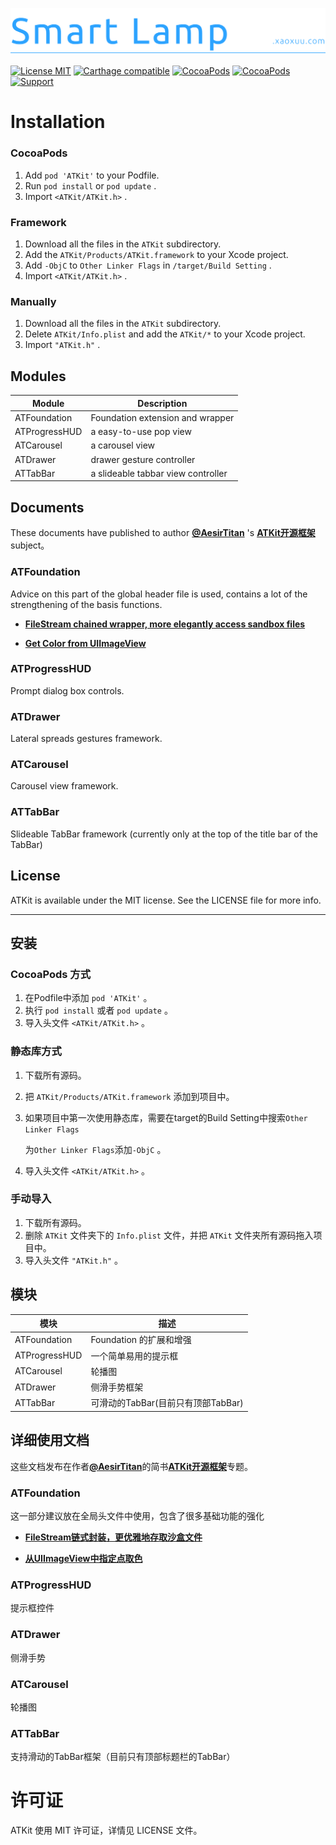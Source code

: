 [![](Resources/Icons/Header.png)](http://ayan.site)

[![License MIT](https://img.shields.io/badge/license-MIT-green.svg?style=flat)](https://raw.githubusercontent.com/AesirTitan/ATKit/master/LICENSE) [![Carthage compatible](https://img.shields.io/badge/Carthage-compatible-4BC51D.svg?style=flat)](https://github.com/Carthage/Carthage) [![CocoaPods](http://img.shields.io/cocoapods/v/ATKit.svg?style=flat)](http://cocoapods.org/?q=ATKit) [![CocoaPods](http://img.shields.io/cocoapods/p/ATKit.svg?style=flat)](http://cocoapods.org/?q=ATKit) [![Support](https://img.shields.io/badge/support-iOS%207%2B%20-blue.svg?style=flat)](https://www.apple.com/nl/ios/) 



# Installation

### CocoaPods

1. Add `pod 'ATKit'` to your Podfile.
2. Run `pod install` or `pod update` .
3. Import `<ATKit/ATKit.h>` .



### Framework

1. Download all the files in the `ATKit` subdirectory.
2. Add the `ATKit/Products/ATKit.framework` to your Xcode project.
3. Add `-ObjC` to `Other Linker Flags` in `/target/Build Setting` .
4. Import `<ATKit/ATKit.h>` .



### Manually

1. Download all the files in the `ATKit` subdirectory.
2. Delete `ATKit/Info.plist` and add the `ATKit/*` to your Xcode project.
3. Import `"ATKit.h"` .







## Modules

| Module        | Description                        |
| ------------- | ---------------------------------- |
| ATFoundation  | Foundation extension and wrapper   |
| ATProgressHUD | a easy-to-use pop view             |
| ATCarousel    | a carousel view                    |
| ATDrawer      | drawer gesture controller          |
| ATTabBar      | a slideable tabbar view controller |





## Documents

These documents have published to author [**@AesirTitan**](http://www.jianshu.com/users/8a50e44f862a/latest_articles) 's  [**ATKit开源框架**](http://www.jianshu.com/notebooks/6236581/latest) subject。

### ATFoundation

Advice on this part of the global header file is used, contains a lot of the strengthening of the basis functions.

- [**FileStream chained wrapper, more elegantly access sandbox files**](http://www.jianshu.com/p/6e9f562d81d2)

- [**Get Color from UIImageView**](http://www.jianshu.com/p/829624b5ffe1)


### ATProgressHUD

Prompt dialog box controls.

### ATDrawer

Lateral spreads gestures framework.

### ATCarousel

Carousel view framework.

### ATTabBar

Slideable TabBar framework (currently only at the top of the title bar of the TabBar)





## License

ATKit is available under the MIT license. See the LICENSE file for more info.







------

## 安装

### CocoaPods 方式

1. 在Podfile中添加 `pod 'ATKit'` 。
2. 执行 `pod install` 或者 `pod update` 。
3. 导入头文件 `<ATKit/ATKit.h>` 。



### 静态库方式

1. 下载所有源码。

2. 把 `ATKit/Products/ATKit.framework` 添加到项目中。

3. 如果项目中第一次使用静态库，需要在target的Build Setting中搜索`Other Linker Flags`

   为`Other Linker Flags`添加`-ObjC` 。

4. 导入头文件 `<ATKit/ATKit.h>` 。



### 手动导入

1. 下载所有源码。
2. 删除 `ATKit` 文件夹下的 `Info.plist` 文件，并把  `ATKit` 文件夹所有源码拖入项目中。
3. 导入头文件 `"ATKit.h"` 。







## 模块

| 模块            | 描述                       |
| ------------- | ------------------------ |
| ATFoundation  | Foundation 的扩展和增强        |
| ATProgressHUD | 一个简单易用的提示框               |
| ATCarousel    | 轮播图                      |
| ATDrawer      | 侧滑手势框架                   |
| ATTabBar      | 可滑动的TabBar(目前只有顶部TabBar) |





## 详细使用文档

这些文档发布在作者[**@AesirTitan**](http://www.jianshu.com/users/8a50e44f862a/latest_articles)的简书[**ATKit开源框架**](http://www.jianshu.com/notebooks/6236581/latest)专题。

### ATFoundation

这一部分建议放在全局头文件中使用，包含了很多基础功能的强化

- [**FileStream链式封装，更优雅地存取沙盒文件**](http://www.jianshu.com/p/6e9f562d81d2)

- [**从UIImageView中指定点取色**](http://www.jianshu.com/p/829624b5ffe1)


### ATProgressHUD

提示框控件

### ATDrawer

侧滑手势

### ATCarousel

轮播图

### ATTabBar

支持滑动的TabBar框架（目前只有顶部标题栏的TabBar）





# 许可证

ATKit 使用 MIT 许可证，详情见 LICENSE 文件。



